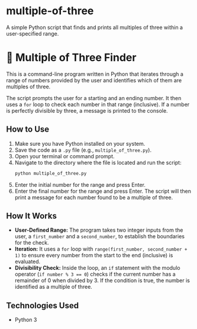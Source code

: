 # multiple-of-three
A simple Python script that finds and prints all multiples of three within a user-specified range.

# 🔢 Multiple of Three Finder

This is a command-line program written in Python that iterates through a range of numbers provided by the user and identifies which of them are multiples of three.

The script prompts the user for a starting and an ending number. It then uses a `for` loop to check each number in that range (inclusive). If a number is perfectly divisible by three, a message is printed to the console. 

## How to Use

1.  Make sure you have Python installed on your system.
2.  Save the code as a `.py` file (e.g., `multiple_of_three.py`).
3.  Open your terminal or command prompt.
4.  Navigate to the directory where the file is located and run the script:
    ```sh
    python multiple_of_three.py
    ```
5.  Enter the initial number for the range and press Enter.
6.  Enter the final number for the range and press Enter. The script will then print a message for each number found to be a multiple of three.

## How It Works

* **User-Defined Range:** The program takes two integer inputs from the user, a `first_number` and a `second_number`, to establish the boundaries for the check.
* **Iteration:** It uses a `for` loop with `range(first_number, second_number + 1)` to ensure every number from the start to the end (inclusive) is evaluated.
* **Divisibility Check:** Inside the loop, an `if` statement with the modulo operator (`if number % 3 == 0`) checks if the current number has a remainder of 0 when divided by 3. If the condition is true, the number is identified as a multiple of three.

## Technologies Used

* Python 3
